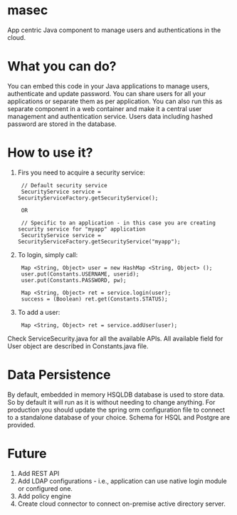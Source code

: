 # masec
App centric Java component to manage users and authentications in the cloud. 

# What you can do?
You can embed this code in your Java applications to manage users, authenticate and update password. You can share users for all your applications or separate them as per application. You can also run this as separate component in a web container and make it a central user management and authentication service. Users data including hashed password are stored in the database.

# How to use it?

1. Firs you need to acquire a security service:

		// Default security service
		SecurityService service = SecurityServiceFactory.getSecurityService();
        
		OR
		
		// Specific to an application - in this case you are creating security service for "myapp" application
		SecurityService service = SecurityServiceFactory.getSecurityService("myapp"); 

2. To login, simply call:

		Map <String, Object> user = new HashMap <String, Object> ();
        user.put(Constants.USERNAME, userid);
        user.put(Constants.PASSWORD, pw);
        
        Map <String, Object> ret = service.login(user);
        success = (Boolean) ret.get(Constants.STATUS);
		
3. To add a user:

		Map <String, Object> ret = service.addUser(user);
		
Check ServiceSecurity.java for all the available APIs. All available field for User object are described in Constants.java file.

# Data Persistence	
By default, embedded in memory HSQLDB database is used to store data. So by default it will run as it is without needing to change anything. For production you should update the spring orm configuration file to connect to a standalone database of your choice. Schema for HSQL and Postgre are provided. 

# Future
1. Add REST API
2. Add LDAP configurations - i.e., application can use native login module or configured one.
3. Add policy engine
4. Create cloud connector to connect on-premise active directory server.